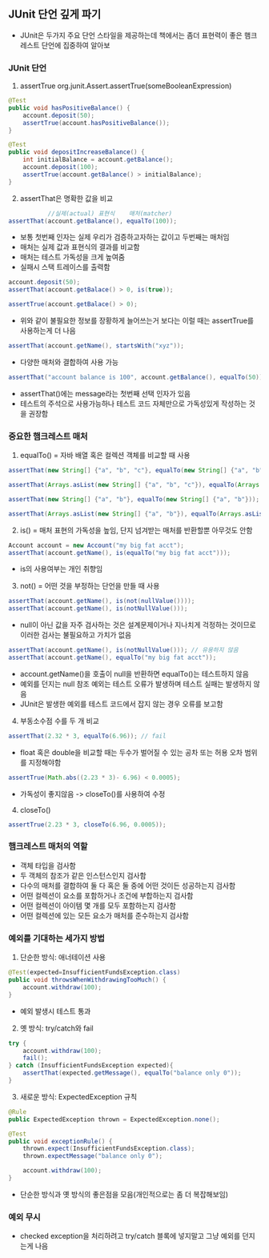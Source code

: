 ## JUnit 단언 깊게 파기
- JUnit은 두가지 주요 단언 스타일을 제공하는데 책에서는 좀더 표현력이 좋은 햄크레스트 단언에 집중하여 알아보

### JUnit 단언
1. assertTrue
org.junit.Assert.assertTrue(someBooleanExpression)

``` java
@Test
public void hasPositiveBalance() {
    account.deposit(50);
    assertTrue(account.hasPositiveBalance());
}

@Test
public void depositIncreaseBalance() {
    int initialBalance = account.getBalance();
    account.deposit(100);
    assertTrue(account.getBalance() > initialBalance);
}
```

2. assertThat은 명확한 값을 비교
```java
           //실제(actual) 표현식    매처(matcher)
assertThat(account.getBalance(), equalTo(100));
```

- 보통 첫번째 인자는 실제 우리가 검증하고자하는 값이고 두번째는 매처임
- 매처는 실제 값과 표현식의 결과를 비교함
- 매처는 테스트 가독성을 크게 높여줌
- 실패시 스택 트레이스를 출력함

```java
account.deposit(50);
assertThat(account.getBalace() > 0, is(true));

assertTrue(account.getBalace() > 0);
```
- 위와 같이 불필요한 정보를 장황하게 늘어쓰는거 보다는 이럴 때는 assertTrue를 사용하는게 더 나음

```java
assertThat(account.getName(), startsWith("xyz"));
```

- 다양한 매처와 결합하여 사용 가능

```java
assertThat("account balance is 100", account.getBalance(), equalTo(50));
```

- assertThat()에는 message라는 첫번째 선택 인자가 있음
- 테스트의 주석으로 사용가능하나 테스트 코드 자체만으로 가독성있게 작성하는 것을 권장함

### 중요한 햄크레스트 매처

1. equalTo() = 자바 배열 혹은 컬렉션 객체를 비교할 때 사용
```java
assertThat(new String[] {"a", "b", "c"}, equalTo(new String[] {"a", "b"})); // fail

assertThat(Arrays.asList(new String[] {"a", "b", "c"}), equalTo(Arrays.asList(new String[] {"a", "b"}))); // fail

assertThat(new String[] {"a", "b"}, equalTo(new String[] {"a", "b"}));

assertThat(Arrays.asList(new String[] {"a", "b"}), equalTo(Arrays.asList(new String[] {"a", "b"})));
```

2. is() = 매처 표현의 가독성을 높임, 단지 넘겨받는 매처를 반환할뿐 아무것도 안함
```java
Account account = new Account("my big fat acct");
assertThat(account.getName(), is(equalTo("my big fat acct")));
```

- is의 사용여부는 개인 취향임

3. not() = 어떤 것을 부정하는 단언을 만들 때 사용
```java
assertThat(account.getName(), is(not(nullValue())));
assertThat(account.getName(), is(notNullValue()));
```

- null이 아닌 값을 자주 검사하는 것은 설계문제이거나 지나치게 걱정하는 것이므로 이러한 검사는 불필요하고 가치가 없음
```java
assertThat(account.getName(), is(notNullValue())); // 유용하지 않음
assertThat(account.getName(), equalTo("my big fat acct"));
```

- account.getName()을 호출이 null을 반환하면 equalTo()는 테스트하지 않음
- 예외를 던지는 null 참조 예외는 테스트 오류가 발생하며 테스트 실패는 발생하지 않음
- JUnit은 발생한 예외를 테스트 코드에서 잡지 않는 경우 오류를 보고함

4. 부동소수점 수를 두 개 비교
```java
assertThat(2.32 * 3, equalTo(6.96)); // fail
```

- float 혹은 double을 비교할 때는 두수가 벌어질 수 있는 공차 또는 허용 오차 범위를 지정해야함

```java
assertTrue(Math.abs((2.23 * 3)- 6.96) < 0.0005);
```

- 가독성이 좋지않음 -> closeTo()를 사용하여 수정

4. closeTo()

```java
assertTrue(2.23 * 3, closeTo(6.96, 0.0005));
```


### 햄크레스트 매처의 역할
- 객체 타입을 검사함
- 두 객체의 참조가 같은 인스턴스인지 검사함
- 다수의 매처를 결합하여 둘 다 혹은 둘 중에 어떤 것이든 성공하는지 검사함
- 어떤 컬렉션이 요소를 포함하거나 조건에 부합하는지 검사함
- 어떤 컬렉션이 아이템 몇 개를 모두 포함하는지 검사함
- 어떤 컬렉션에 있는 모든 요소가 매처를 준수하는지 검사함

### 예외를 기대하는 세가지 방법

1. 단순한 방식: 애너테이션 사용
```java
@Test(expected=InsufficientFundsException.class)
public void throwsWhenWithdrawingTooMuch() {
    account.withdraw(100);
}
```

- 예외 발생시 테스트 통과

2. 옛 방식: try/catch와 fail
```java
try {
    account.withdraw(100);
    fail();
} catch (InsufficientFundsException expected){
    assertThat(expected.getMessage(), equalTo("balance only 0"));
}
```

3. 새로운 방식: ExpectedException 규칙
```java
@Rule
public ExpectedException thrown = ExpectedException.none();

@Test
public void exceptionRule() {
    thrown.expect(InsufficientFundsException.class);
    thrown.expectMessage("balance only 0");

    account.withdraw(100);
}
```

- 단순한 방식과 옛 방식의 좋은점을 모음(개인적으로는 좀 더 복잡해보임)

### 예외 무시
- checked exception을 처리하려고 try/catch 블록에 넣지말고 그냥 예외를 던지는게 나음